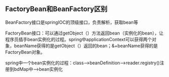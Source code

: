 ## FactoryBean和BeanFactory区别

BeanFactory接口是springIOC的顶级接口，负责解析，获取bean等

FactoryBean接口：可以通过getObject（）方法返回bean（实例化的bean），让程序员插手bean实例化的过程。spring中applicationContext可以获得两个对象，beanName获得的是getObject（）返回的bean；&+beanName获得的是FactoryBean对象。

spring中一个bean实例化的过程：class-->beanDefinition-->reader.registry()注册到bdMap中-->bean实例化

